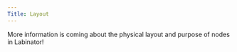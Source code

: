 ```yaml
---
Title: Layout
---
```


More information is coming about the physical layout and purpose of nodes in Labinator!